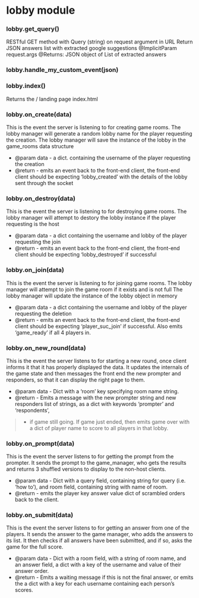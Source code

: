 # lobby module


### lobby.get_query()
RESTful GET method with Query (string) on request argument in URL
Return JSON answers list with extracted google suggestions
@ImplicitParam request.args<String>
@Returns: JSON object of List of extracted answers


### lobby.handle_my_custom_event(json)

### lobby.index()
Returns the / landing page index.html


### lobby.on_create(data)
This is the event the server is listening to for creating game rooms.
The lobby manager will generate a random lobby name for the player
requesting the creation. 
The lobby manager will save the instance of the lobby in the game_rooms data structure
* @param data - a dict. containing the username of the player requesting the creation
* @return - emits an event back to the front-end client, the front-end client should
be expecting ‘lobby_created’ with the details of the lobby sent through the socket


### lobby.on_destroy(data)
This is the event the server is listening to for destroying game rooms.
The lobby manager will attempt to destory the lobby instance if the player requesting is the host
* @param data - a dict containing the username and lobby of the player requesting the join
* @return - emits an event back to the front-end client, the front-end client should
be expecting ‘lobby_destroyed’ if successful


### lobby.on_join(data)
This is the event the server is listening to for joining game rooms.
The lobby manager will attempt to join the game room if it exists and is not full
The lobby manager will update the instance of the lobby object in memory
* @param data - a dict containing the username and lobby of the player requesting the deletion
* @return - emits an event back to the front-end client, the front-end client should
be expecting ‘player_suc_join’ if successful. Also emits ‘game_ready’ if all 4 players in.


### lobby.on_new_round(data)
This is the event the server listens to for starting a new round, once client informs it that it has properly displayed the data.
It updates the internals of the game state and then messages the front end the new prompter and responders, so that it can
display the right page to them.
* @param data - Dict with a ‘room’ key specifying room name string.
* @return - Emits a message with the new prompter string and new responders list of strings, as a dict with keywords ‘prompter’ and ‘respondents’,

> 
> * if game still going. If game just ended, then emits game over with a dict of player name to score to all players in that lobby.


### lobby.on_prompt(data)
This is the event the server listens to for getting the prompt from the prompter. It sends
the prompt to the game_manager, who gets the results and returns 3 shuffled versions to
display to the non-host clients.
* @param data - Dict with a query field, containing string for query (i.e. ‘how to’), and room field, containing string with name of room.
* @return - emits the player key answer value dict of scrambled orders back to the client.


### lobby.on_submit(data)
This is the event the server listens to for getting an answer from one of the players. It sends the
answer to the game manager, who adds the answers to its list. It then checks if all answers
have been submitted, and if so, asks the game for the full score.
* @param data - Dict with a room field, with a string of room name, and an answer field, a dict with a key of the username and value of their answer order.
* @return - Emits a waiting message if this is not the final answer, or emits the a dict with a key for each username containing each person’s scores.
